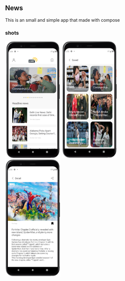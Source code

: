 ## News
This is an small and simple app that made with compose

### shots
<p float="left">
    <img alt="Zekraneh" src="/shots/shot_1.png"  width=180" height="380"> 
    <img alt="Zekraneh" src="/shots/shot_2.png"  width=180" height="380"> 
    <img alt="Zekraneh" src="/shots/shot_3.png"  width=180" height="380"> 
</p>
